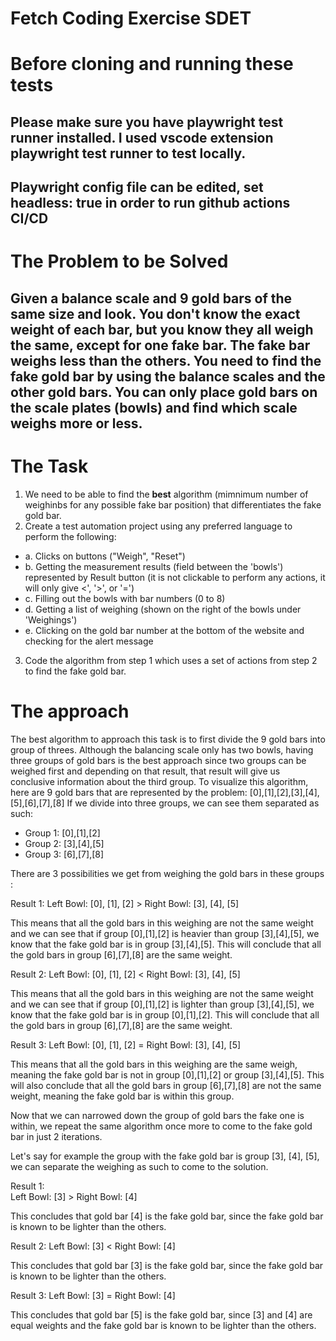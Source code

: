 # Fetch Coding Exercise SDET

# Before cloning and running these tests
## Please make sure you have playwright test runner installed. I used vscode extension playwright test runner to test locally. 
## Playwright config file can be edited, set headless: true in order to run github actions CI/CD

# The Problem to be Solved
##  Given a balance scale and 9 gold bars of the same size and look. You don't know the exact **weight** of each bar, but you know they all weigh the same, except for one fake bar. The fake bar weighs **less** than the others. You need to find the fake gold bar by using the balance scales and the other gold bars. You can only place gold bars on the scale plates (bowls) and find which scale weighs more or less. 

# The Task
1. We need to be able to find the **best** algorithm (mimnimum number of weighinbs for any possible fake bar position) that differentiates the fake gold bar. 
2. Create a test automation project using any preferred language to perform the following:
  - a. Clicks on buttons ("Weigh", "Reset")
  - b. Getting the measurement results (field between the 'bowls') represented by Result button (it is not clickable to perform any actions, it will only give <', '>', or '=')
  - c. Filling out the bowls with bar numbers (0 to 8)
  - d. Getting a list of weighing (shown on the right of the bowls under 'Weighings')
  - e. Clicking on the gold bar number at the bottom of the website and checking for the alert message
3. Code the algorithm from step 1 which uses a set of actions from step 2 to find the fake gold bar.

# The approach 
The best algorithm to approach this task is to first divide the 9 gold bars into group of threes. Although the balancing scale only has two bowls, having three groups of gold bars is the best approach since two groups can be weighed first and depending on that result, that result will give us conclusive information about the third group. 
To visualize this algorithm, here are 9 gold bars that are represented by the problem: [0],[1],[2],[3],[4],[5],[6],[7],[8]
If we divide into three groups, we can see them separated as such: 
- Group 1: [0],[1],[2]
- Group 2: [3],[4],[5]
- Group 3: [6],[7],[8]

There are 3 possibilities we get from weighing the gold bars in these groups :

Result 1:
Left Bowl: [0], [1], [2]   >    Right Bowl: [3], [4], [5] 

This means that all the gold bars in this weighing are not the same weight and we can see that if group [0],[1],[2] is heavier than group [3],[4],[5], we know that the fake gold bar is in group [3],[4],[5]. This will conclude that all the gold bars in group [6],[7],[8] are the same weight.

Result 2:
Left Bowl: [0], [1], [2]   <    Right Bowl: [3], [4], [5] 

This means that all the gold bars in this weighing are not the same weight and we can see that if group [0],[1],[2] is lighter than group [3],[4],[5], we know that the fake gold bar is in group [0],[1],[2]. This will conclude that all the gold bars in group [6],[7],[8] are the same weight.

Result 3:
Left Bowl: [0], [1], [2]   =    Right Bowl: [3], [4], [5] 

This means that all the gold bars in this weighing are  the same weigh, meaning the fake gold bar is not in group [0],[1],[2] or group [3],[4],[5]. This will also conclude that all the gold bars in group [6],[7],[8] are not the same weight, meaning the fake gold bar is within this group.

Now that we can narrowed down the group of gold bars the fake one is within, we repeat the same algorithm once more to come to the fake gold bar in just 2 iterations. 

Let's say for example the group with the fake gold bar is group [3], [4], [5], we can separate the weighing as such to come to the solution. 

Result 1:  
Left Bowl: [3]   >    Right Bowl: [4]

This concludes that gold bar [4] is the fake gold bar, since the fake gold bar is known to be lighter than the others. 

Result 2:
Left Bowl: [3]   <    Right Bowl: [4]

This concludes that gold bar [3] is the fake gold bar, since the fake gold bar is known to be lighter than the others. 

Result 3:
Left Bowl: [3]   =    Right Bowl: [4]

This concludes that gold bar [5] is the fake gold bar, since [3] and [4] are equal weights and the fake gold bar is known to be lighter than the others. 
